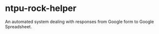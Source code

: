 # ntpu-rock-helper
An automated system dealing with responses from Google form to Google Spreadsheet.
